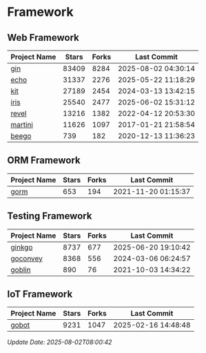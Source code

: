 # Framework

## Web Framework
| Project Name | Stars | Forks | Last Commit |
| ------------ | ----- | ----- | ----------- |
| [gin](https://github.com/gin-gonic/gin) | 83409 | 8284 | 2025-08-02 04:30:14 |
| [echo](https://github.com/labstack/echo) | 31337 | 2276 | 2025-05-22 11:18:29 |
| [kit](https://github.com/go-kit/kit) | 27189 | 2454 | 2024-03-13 13:42:15 |
| [iris](https://github.com/kataras/iris) | 25540 | 2477 | 2025-06-02 15:31:12 |
| [revel](https://github.com/revel/revel) | 13216 | 1382 | 2022-04-12 20:53:30 |
| [martini](https://github.com/go-martini/martini) | 11626 | 1097 | 2017-01-21 21:58:54 |
| [beego](https://github.com/astaxie/beego) | 739 | 182 | 2020-12-13 11:36:23 |

## ORM Framework
| Project Name | Stars | Forks | Last Commit |
| ------------ | ----- | ----- | ----------- |
| [gorm](https://github.com/jinzhu/gorm) | 653 | 194 | 2021-11-20 01:15:37 |

## Testing Framework
| Project Name | Stars | Forks | Last Commit |
| ------------ | ----- | ----- | ----------- |
| [ginkgo](https://github.com/onsi/ginkgo) | 8737 | 677 | 2025-06-20 19:10:42 |
| [goconvey](https://github.com/smartystreets/goconvey) | 8368 | 556 | 2024-03-06 06:24:57 |
| [goblin](https://github.com/franela/goblin) | 890 | 76 | 2021-10-03 14:34:22 |

## IoT Framework
| Project Name | Stars | Forks | Last Commit |
| ------------ | ----- | ----- | ----------- |
| [gobot](https://github.com/hybridgroup/gobot) | 9231 | 1047 | 2025-02-16 14:48:48 |

*Update Date: 2025-08-02T08:00:42*